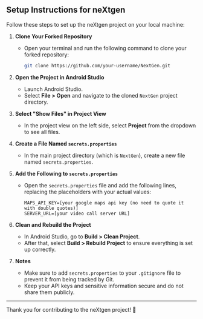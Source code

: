 
## Setup Instructions for neXtgen

Follow these steps to set up the neXtgen project on your local machine:

1. **Clone Your Forked Repository**
   - Open your terminal and run the following command to clone your forked repository:
     ```bash
     git clone https://github.com/your-username/NextGen.git
     ```

2. **Open the Project in Android Studio**
   - Launch Android Studio.
   - Select **File > Open** and navigate to the cloned `NextGen` project directory.

3. **Select "Show Files" in Project View**
   - In the project view on the left side, select **Project** from the dropdown to see all files.

4. **Create a File Named `secrets.properties`**
   - In the main project directory (which is `NextGen`), create a new file named `secrets.properties`.

5. **Add the Following to `secrets.properties`**
   - Open the `secrets.properties` file and add the following lines, replacing the placeholders with your actual values:
     ```properties
     MAPS_API_KEY=[your google maps api key (no need to quote it with double quotes)]
     SERVER_URL=[your video call server URL]
     ```

6. **Clean and Rebuild the Project**
   - In Android Studio, go to **Build > Clean Project**.
   - After that, select **Build > Rebuild Project** to ensure everything is set up correctly.

7. **Notes**
   - Make sure to add `secrets.properties` to your `.gitignore` file to prevent it from being tracked by Git.
   - Keep your API keys and sensitive information secure and do not share them publicly.

---

Thank you for contributing to the neXtgen project! 🎉
